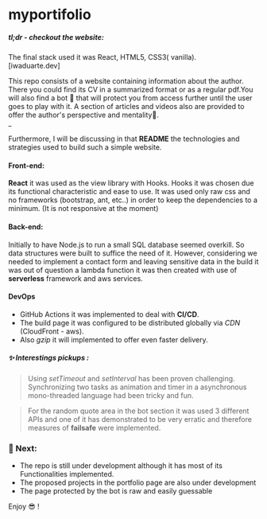 # myportifolio

##### tl;dr - checkout the website:  
The final stack used it was React, HTML5, CSS3( vanilla).  
[iwaduarte.dev]

This repo consists of a website containing information about the author. There you could find its CV in a 
summarized format or as a regular pdf.You will also find a bot 🤖  that will protect you from access further until
the user goes to play with it. A section of articles and videos also are provided to offer the author's perspective and mentality🤯.  
_

Furthermore, I will be discussing in that __README__ the technologies 
and strategies used to build such a simple website.

#### Front-end:  
__React__ it was used as the view library with Hooks. Hooks it was chosen due its functional characteristic and ease to use.
It was used only raw css and no frameworks (bootstrap, ant, etc..) in order to keep the dependencies to a minimum.
(It is not responsive at the moment)

#### Back-end: 
Initially to have Node.js to run a small SQL database seemed overkill. So data structures were built to suffice the need of it.
However, considering we needed to implement a contact form and leaving sensitive data in the build it was out of question a lambda function
it was then created with use of __serverless__ framework and aws services.

#### DevOps
- GitHub Actions it was implemented to deal with __CI/CD__.
- The build page it was configured to be distributed globally via _CDN_ (CloudFront - aws).
- Also _gzip_ it will implemented to offer even faster delivery.

##### ✨ Interestings pickups :   
>Using _setTimeout_ and _setInterval_ has been proven challenging. Synchronizing two tasks as
>animation and timer in a asynchronous mono-threaded language had been tricky and fun.

>For the random  quote area in the bot section it was used 3 different APIs and one of it has demonstrated to be very erratic and therefore measures of
>__failsafe__ were implemented.

### 💛 Next:
- The repo is still under development although it has most of its Functionalities implemented.
- The proposed projects in the portfolio page are also under development
- The page protected by the bot is raw and easily guessable 
 
 
 Enjoy 😎 !





